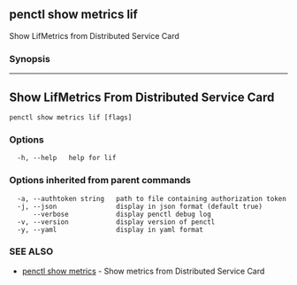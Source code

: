 ## penctl show metrics lif

Show LifMetrics from Distributed Service Card

### Synopsis



---------------------------------
 Show LifMetrics From Distributed Service Card 
---------------------------------


```
penctl show metrics lif [flags]
```

### Options

```
  -h, --help   help for lif
```

### Options inherited from parent commands

```
  -a, --authtoken string   path to file containing authorization token
  -j, --json               display in json format (default true)
      --verbose            display penctl debug log
  -v, --version            display version of penctl
  -y, --yaml               display in yaml format
```

### SEE ALSO
* [penctl show metrics](penctl_show_metrics.md)	 - Show metrics from Distributed Service Card

